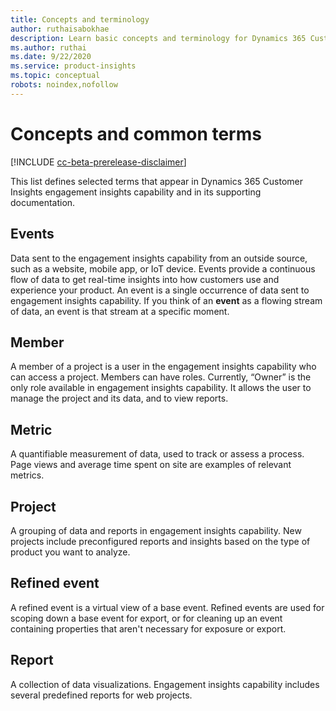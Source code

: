 ```yaml
---
title: Concepts and terminology
author: ruthaisabokhae
description: Learn basic concepts and terminology for Dynamics 365 Customer Insights engagement insights capability
ms.author: ruthai
ms.date: 9/22/2020
ms.service: product-insights
ms.topic: conceptual
robots: noindex,nofollow
---
```


# Concepts and common terms

[!INCLUDE [cc-beta-prerelease-disclaimer]( ../includes/cc-beta-prerelease-disclaimer.md)]

This list defines selected terms that appear in Dynamics 365 Customer Insights engagement insights capability and in its supporting documentation.

## Events

Data sent to the engagement insights capability from an outside source, such as a website, mobile app, or IoT device. Events provide a continuous flow of data to get real-time insights into how customers use and experience your product. An event is a single occurrence of data sent to engagement insights capability. If you think of an **event** as a flowing stream of data, an event is that stream at a specific moment.

## Member

A member of a project is a user in the engagement insights capability who can access a project. Members can have roles. Currently, “Owner” is the only role available in engagement insights capability. It allows the user to manage the project and its data, and to view reports.

## Metric

A quantifiable measurement of data, used to track or assess a process. Page views and average time spent on site are examples of relevant metrics.

## Project

A grouping of data and reports in engagement insights capability. New projects include preconfigured reports and insights based on the type of product you want to analyze.

## Refined event

A refined event is a virtual view of a base event. Refined events are used for scoping down a base event for export, or for cleaning up an event containing properties that aren't necessary for exposure or export.

## Report

A collection of data visualizations. Engagement insights capability includes several predefined reports for web projects.
